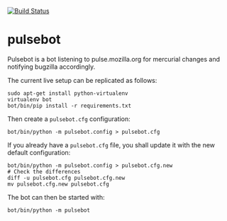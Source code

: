 [![Build Status](https://travis-ci.org/glandium/pulsebot.svg?branch=master)](https://travis-ci.org/glandium/pulsebot)

pulsebot
========

Pulsebot is a bot listening to pulse.mozilla.org for mercurial changes and notifying bugzilla accordingly.

The current live setup can be replicated as follows:

```
sudo apt-get install python-virtualenv
virtualenv bot
bot/bin/pip install -r requirements.txt
```

Then create a `pulsebot.cfg` configuration:

```
bot/bin/python -m pulsebot.config > pulsebot.cfg
```

If you already have a `pulsebot.cfg` file, you shall update it with the new
default configuration:

```
bot/bin/python -m pulsebot.config > pulsebot.cfg.new
# Check the differences
diff -u pulsebot.cfg pulsebot.cfg.new
mv pulsebot.cfg.new pulsebot.cfg
```

The bot can then be started with:

```
bot/bin/python -m pulsebot
```
